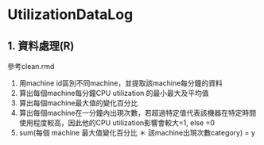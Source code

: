 # UtilizationDataLog

## 1. 資料處理(R)

參考clean.rmd
1. 用machine id區別不同machine，並提取該machine每分鐘的資料
2. 算出每個machine每分鐘CPU utilization 的最小最大及平均值
3. 算出每個machine最大值的變化百分比
4. 算出每個machine在一分鐘內出現次數，若超過特定值代表該機器在特定時間使用程度較高，因此他的CPU utilization影響會較大=1, else =0
5. sum(每個 machine 最大值變化百分比 ＊ 該machine出現次數category) = y

